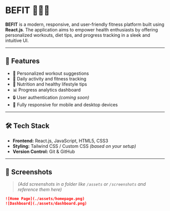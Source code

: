 # BEFIT 🏋️‍♂️💪

**BEFIT** is a modern, responsive, and user-friendly fitness platform built using **React.js**. The application aims to empower health enthusiasts by offering personalized workouts, diet tips, and progress tracking in a sleek and intuitive UI.

---

## 🚀 Features

- 🧠 Personalized workout suggestions
- 📆 Daily activity and fitness tracking
- 🥗 Nutrition and healthy lifestyle tips
- 📊 Progress analytics dashboard
- 🔒 User authentication *(coming soon)*
- 📱 Fully responsive for mobile and desktop devices

---

## 🛠️ Tech Stack

- **Frontend:** React.js, JavaScript, HTML5, CSS3
- **Styling:** Tailwind CSS / Custom CSS *(based on your setup)*
- **Version Control:** Git & GitHub

---

## 📸 Screenshots

> *(Add screenshots in a folder like `/assets` or `/screenshots` and reference them here)*

```markdown
![Home Page](./assets/homepage.png)
![Dashboard](./assets/dashboard.png)
